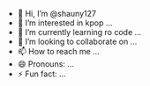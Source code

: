 - 👋 Hi, I’m @shauny127
- 👀 I’m interested in kpop ...
- 🌱 I’m currently learning ro code ...
- 💞️ I’m looking to collaborate on ...
- 📫 How to reach me  ...
- 😄 Pronouns: ...
- ⚡ Fun fact: ...

<!---
shauny127/shauny127 is a ✨ special ✨ repository because its `README.md` (this file) appears on your GitHub profile.
You can click the Preview link to take a look at your changes.
--->
